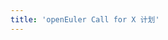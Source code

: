 ```yaml
---
title: 'openEuler Call for X 计划'
---
```


<script setup lang="ts">
  import TheEulerSky from "@/views/eulersky/TheEulerSky.vue"
</script>

<TheEulerSky />
